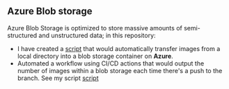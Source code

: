 ## Azure Blob storage

Azure Blob Storage is optimized to store massive amounts of semi-structured and unstructured data; in this repository:

- I have created a [script](https://github.com/MoeinT/Github-workflow/blob/feat/get_blobs/scripts/load_blobs.py) that would automatically transfer images from a local directory into a blob storage container on **Azure**.  
- Automated a workflow using CI/CD actions that would output the number of images within a blob storage each time there's a push to the branch. See my script [script](https://github.com/MoeinT/Github-workflow/blob/feat/get_blobs/scripts/get_blobs.py)

